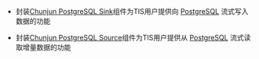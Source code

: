 * 封装[Chunjun PostgreSQL Sink](https://dtstack.github.io/chunjun/documents/ChunJun%E8%BF%9E%E6%8E%A5%E5%99%A8@postgresql@postgres-sink)组件为TIS用户提供向
[PostgreSQL](https://www.postgresql.org/) 流式写入数据的功能

* 封装[Chunjun PostgreSQL Source](https://dtstack.github.io/chunjun/documents/ChunJun%E8%BF%9E%E6%8E%A5%E5%99%A8@postgresql@postgres-source)组件为TIS用户提供从
  [PostgreSQL](https://www.postgresql.org/) 流式读取增量数据的功能

